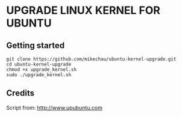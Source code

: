 # UPGRADE LINUX KERNEL FOR UBUNTU

## Getting started
`git clone https://github.com/mikechau/ubuntu-kernel-upgrade.git`  
`cd ubuntu-kernel-upgrade`  
`chmod +x upgrade_kernel.sh`  
`sudo ./upgrade_kernel.sh`  

## Credits
Script from: http://www.upubuntu.com
